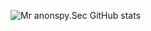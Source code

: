 ![Mr anonspy.Sec GitHub stats](https://github-readme-stats.vercel.app/api?username=micho101&show_icons=true&theme=radical)
